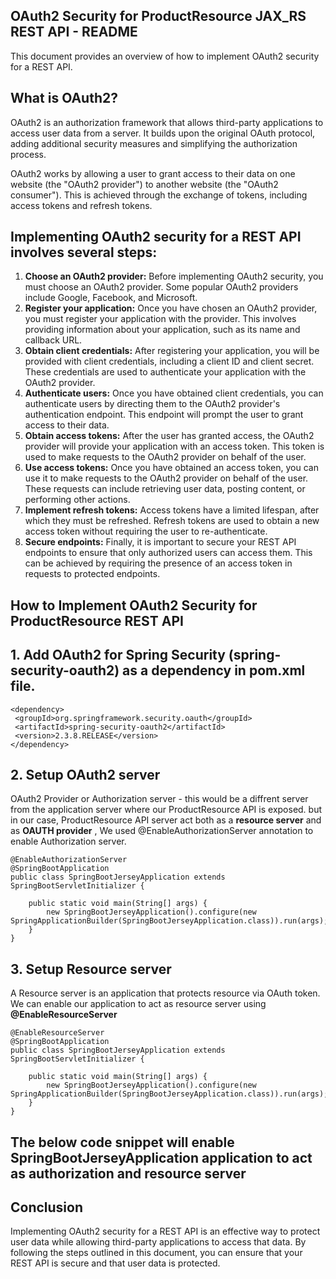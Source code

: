 
## OAuth2 Security for ProductResource JAX_RS REST API - README

This document provides an overview of how to implement OAuth2 security for a REST API.

## What is OAuth2?

OAuth2 is an authorization framework that allows third-party applications to access user data from a server. It builds upon the original OAuth protocol, adding additional security measures and simplifying the authorization process.

OAuth2 works by allowing a user to grant access to their data on one website (the "OAuth2 provider") to another website (the "OAuth2 consumer"). This is achieved through the exchange of tokens, including access tokens and refresh tokens.

## Implementing OAuth2 security for a REST API involves several steps:

1. **Choose an OAuth2 provider:** Before implementing OAuth2 security, you must choose an OAuth2 provider. Some popular OAuth2 providers include Google, Facebook, and Microsoft.
2. **Register your application:** Once you have chosen an OAuth2 provider, you must register your application with the provider. This involves providing information about your application, such as its name and callback URL.
3. **Obtain client credentials:** After registering your application, you will be provided with client credentials, including a client ID and client secret. These credentials are used to authenticate your application with the OAuth2 provider.
4. **Authenticate users:** Once you have obtained client credentials, you can authenticate users by directing them to the OAuth2 provider's authentication endpoint. This endpoint will prompt the user to grant access to their data.
5. **Obtain access tokens:** After the user has granted access, the OAuth2 provider will provide your application with an access token. This token is used to make requests to the OAuth2 provider on behalf of the user.
7. **Use access tokens:** Once you have obtained an access token, you can use it to make requests to the OAuth2 provider on behalf of the user. These requests can include retrieving user data, posting content, or performing other actions.
8. **Implement refresh tokens:** Access tokens have a limited lifespan, after which they must be refreshed. Refresh tokens are used to obtain a new access token without requiring the user to re-authenticate.
9. **Secure endpoints:** Finally, it is important to secure your REST API endpoints to ensure that only authorized users can access them. This can be achieved by requiring the presence of an access token in requests to protected endpoints.

## How to Implement OAuth2 Security for ProductResource REST API


## 1. Add OAuth2 for Spring Security (spring-security-oauth2) as a dependency in pom.xml file.
```
<dependency>
 <groupId>org.springframework.security.oauth</groupId>
 <artifactId>spring-security-oauth2</artifactId>
 <version>2.3.8.RELEASE</version>
</dependency>
```
## 2. Setup OAuth2 server
OAuth2 Provider or Authorization server - this would be a diffrent server from the application server where our ProductResource API is exposed. but in our case, ProductResource API server act both as a **resource server** and as **OAUTH provider** , We used @EnableAuthorizationServer annotation to enable Authorization server.

```
@EnableAuthorizationServer
@SpringBootApplication
public class SpringBootJerseyApplication extends SpringBootServletInitializer {

    public static void main(String[] args) {
        new SpringBootJerseyApplication().configure(new SpringApplicationBuilder(SpringBootJerseyApplication.class)).run(args);
    }
}
```

## 3. Setup Resource server
A Resource server is an application that protects resource via OAuth token. We can enable our application to act as resource server using **@EnableResourceServer**
```
@EnableResourceServer
@SpringBootApplication
public class SpringBootJerseyApplication extends SpringBootServletInitializer {

    public static void main(String[] args) {
        new SpringBootJerseyApplication().configure(new SpringApplicationBuilder(SpringBootJerseyApplication.class)).run(args);
    }
}
```

## The below code snippet will enable SpringBootJerseyApplication application to act as authorization and resource server







## Conclusion

Implementing OAuth2 security for a REST API is an effective way to protect user data while allowing third-party applications to access that data. By following the steps outlined in this document, you can ensure that your REST API is secure and that user data is protected.
